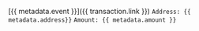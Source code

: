 [{{ metadata.event }}]({{ transaction.link }})
`Address: {{ metadata.address}}`
`Amount: {{ metadata.amount }}`